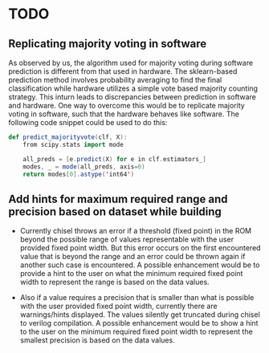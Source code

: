 # TODO

## Replicating majority voting in software

As observed by us, the algorithm used for majority voting during software prediction is different from that used in hardware. The sklearn-based prediction method involves probability averaging to find the final classification while hardware utilizes a simple vote based majority counting strategy. This inturn leads to discrepancies between prediction in software and hardware. One way to overcome this would be to replicate majority voting in software, such that the hardware behaves like software. The following code snippet could be used to do this:

```scala
def predict_majorityvote(clf, X):
    from scipy.stats import mode

    all_preds = [e.predict(X) for e in clf.estimators_]
    modes, _ = mode(all_preds, axis=0)
    return modes[0].astype('int64')
```

## Add hints for maximum required range and precision based on dataset while building

- Currently chisel throws an error if a threshold (fixed point) in the ROM beyond the possible range of values representable with the user provided fixed point width. But this error occurs on the first encountered value that is beyond the range and an error could be thrown again if another such case is encountered. A possible enhancement would be to provide a hint to the user on what the minimum required fixed point width to represent the range is based on the data values.

- Also if a value requires a precision that is smaller than what is possible with the user provided fixed point width, currently there are warnings/hints displayed. The values silently get truncated during chisel to verilog compilation. A possible enhancement would be to show a hint to the user on the minimum required fixed point width to represent the smallest precision is based on the data values.
